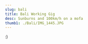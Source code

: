 ```yaml
---
slug: bali
title: Bali Working Gig
desc: Sunburns and 100km/h on a mofa
thumb1: ./Bali/IMG_1445.JPG
---
```


:)
